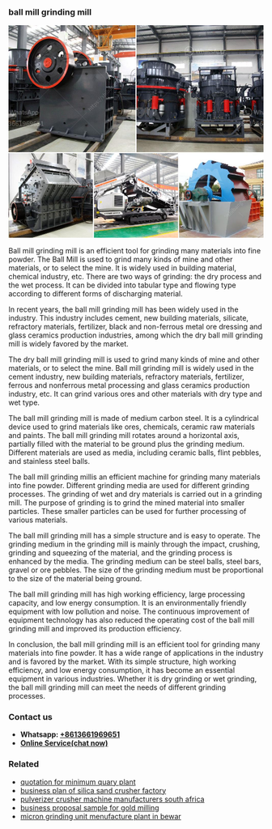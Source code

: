 <h3>ball mill grinding mill</h3><img src='1704951426.jpg' alt=''><p>Ball mill grinding mill is an efficient tool for grinding many materials into fine powder. The Ball Mill is used to grind many kinds of mine and other materials, or to select the mine. It is widely used in building material, chemical industry, etc. There are two ways of grinding: the dry process and the wet process. It can be divided into tabular type and flowing type according to different forms of discharging material.</p><p>In recent years, the ball mill grinding mill has been widely used in the industry. This industry includes cement, new building materials, silicate, refractory materials, fertilizer, black and non-ferrous metal ore dressing and glass ceramics production industries, among which the dry ball mill grinding mill is widely favored by the market. </p><p>The dry ball mill grinding mill is used to grind many kinds of mine and other materials, or to select the mine. Ball mill grinding mill is widely used in the cement industry, new building materials, refractory materials, fertilizer, ferrous and nonferrous metal processing and glass ceramics production industry, etc. It can grind various ores and other materials with dry type and wet type.</p><p>The ball mill grinding mill is made of medium carbon steel. It is a cylindrical device used to grind materials like ores, chemicals, ceramic raw materials and paints. The ball mill grinding mill rotates around a horizontal axis, partially filled with the material to be ground plus the grinding medium. Different materials are used as media, including ceramic balls, flint pebbles, and stainless steel balls. </p><p>The ball mill grinding millis an efficient machine for grinding many materials into fine powder. Different grinding media are used for different grinding processes. The grinding of wet and dry materials is carried out in a grinding mill. The purpose of grinding is to grind the mined material into smaller particles. These smaller particles can be used for further processing of various materials.</p><p>The ball mill grinding mill has a simple structure and is easy to operate. The grinding medium in the grinding mill is mainly through the impact, crushing, grinding and squeezing of the material, and the grinding process is enhanced by the media. The grinding medium can be steel balls, steel bars, gravel or ore pebbles. The size of the grinding medium must be proportional to the size of the material being ground.</p><p>The ball mill grinding mill has high working efficiency, large processing capacity, and low energy consumption. It is an environmentally friendly equipment with low pollution and noise. The continuous improvement of equipment technology has also reduced the operating cost of the ball mill grinding mill and improved its production efficiency.</p><p>In conclusion, the ball mill grinding mill is an efficient tool for grinding many materials into fine powder. It has a wide range of applications in the industry and is favored by the market. With its simple structure, high working efficiency, and low energy consumption, it has become an essential equipment in various industries. Whether it is dry grinding or wet grinding, the ball mill grinding mill can meet the needs of different grinding processes.</p><h3>Contact us</h3><ul><li><strong>Whatsapp:&nbsp;<a href="https://wa.me/8613661969651">+8613661969651</a></strong></li><li><a href="https://swt.shibang-china.com/?git&amp;zhl&amp;ball mill grinding mill"><strong>Online Service(chat now)</strong></a></li></ul><h3>Related</h3><ul><li><a href='quotation for minimum quary plant.md'>quotation for minimum quary plant</a></li><li><a href='business plan of silica sand crusher factory.md'>business plan of silica sand crusher factory</a></li><li><a href='pulverizer crusher machine manufacturers south africa.md'>pulverizer crusher machine manufacturers south africa</a></li><li><a href='business proposal sample for gold milling.md'>business proposal sample for gold milling</a></li><li><a href='micron grinding unit menufacture plant in bewar.md'>micron grinding unit menufacture plant in bewar</a></li></ul>